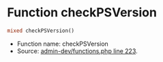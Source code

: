 Function checkPSVersion
===========================





```php
mixed checkPSVersion()
```

* Function name: checkPSVersion
* Source: [admin-dev/functions.php line 223](https://github.com/PrestaShop/PrestaShop/blob/1.6.0.12/admin-dev/functions.php#L223).

